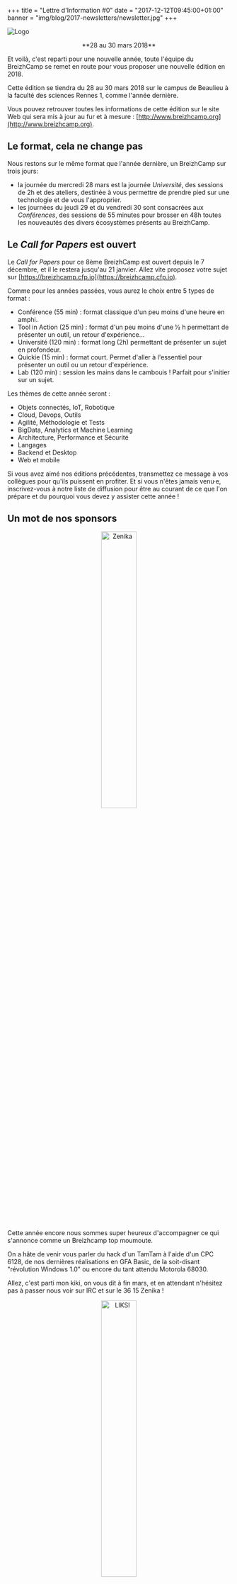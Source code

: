 +++
title = "Lettre d'Information #0"
date = "2017-12-12T09:45:00+01:00"
banner = "img/blog/2017-newsletters/newsletter.jpg"
+++

![Logo](/img/logo_big.png)

<center>
    <div class="lead">
        **28 au 30 mars 2018**
    </div>
</center>

Et voilà, c'est reparti pour une nouvelle année, toute l'équipe du BreizhCamp se remet en route pour vous proposer une nouvelle édition en 2018.

Cette édition se tiendra du 28 au 30 mars 2018 sur le campus de Beaulieu à la faculté des sciences Rennes 1, comme l'année dernière.

Vous pouvez retrouver toutes les informations de cette édition sur le site Web qui sera mis à jour au fur et à mesure : [http://www.breizhcamp.org](http://www.breizhcamp.org).



## Le format, cela ne change pas

Nous restons sur le même format que l'année dernière, un BreizhCamp sur trois jours:

*   la journée du mercredi 28 mars est la journée _Université_, des sessions de 2h et des ateliers, destinée à vous permettre de prendre pied sur une technologie et de vous l'approprier.
*   les journées du jeudi 29 et du vendredi 30 sont consacrées aux _Conférences_, des sessions de 55 minutes pour brosser en 48h toutes les nouveautés des divers écosystèmes présents au BreizhCamp.



## Le *Call for Papers* est ouvert

Le *Call for Papers* pour ce 8ème BreizhCamp est ouvert depuis le 7 décembre, et il le restera jusqu'au 21 janvier.
Allez vite proposez votre sujet sur  [https://breizhcamp.cfp.io](https://breizhcamp.cfp.io).

Comme pour les années passées, vous aurez le choix entre 5 types de format :

*   Conférence (55 min) : format classique d'un peu moins d'une heure en amphi.
*   Tool in Action (25 min) : format d'un peu moins d'une 1⁄2 h permettant de présenter un outil, un retour d'expérience...
*   Université (120 min) : format long (2h) permettant de présenter un sujet en profondeur.
*   Quickie (15 min) : format court. Permet d'aller à l'essentiel pour présenter un outil ou un retour d'expérience.
*   Lab (120 min) : session les mains dans le cambouis ! Parfait pour s'initier sur un sujet.


Les thèmes de cette année seront :

*   Objets connectés, IoT, Robotique
*   Cloud, Devops, Outils
*   Agilité, Méthodologie et Tests
*   BigData, Analytics et Machine Learning
*   Architecture, Performance et Sécurité
*   Langages
*   Backend et Desktop
*   Web et mobile

Si vous avez aimé nos éditions précédentes, transmettez ce message à vos collègues pour qu'ils puissent en profiter.
Et si vous n'êtes jamais venu·e, inscrivez-vous à notre liste de diffusion pour être au courant de ce que l'on prépare et du pourquoi vous devez y assister cette année !



## Un mot de nos sponsors

<center>
    <img src="/img/sponsors/logo_zenika.png" alt="Zenika" title="Zenika" style="width: 40%" />
</center>

Cette année encore nous sommes super heureux d'accompagner ce qui s'annonce comme un Breizhcamp top moumoute.

On a hâte de venir vous parler du hack d'un TamTam à l'aide d'un CPC 6128, de nos dernières réalisations en GFA Basic, de la soit-disant "révolution Windows 1.0" ou encore du tant attendu Motorola 68030.

Allez, c'est parti mon kiki, on vous dit à fin mars, et en attendant n'hésitez pas à passer nous voir sur IRC et sur le 36 15 Zenika !



<center>
    <img src="/img/sponsors/logo_liksi.png" alt="LIKSI" title="LIKSI" style="width: 40%" />
</center>

LIKSI est une nouvelle société d'architecture et de développement IT mettant en œuvre les dernières technologies.

Fondée par 5 développeurs, elle réunit une équipe hautement qualifiée dont la principale mission est de revaloriser l'informatique comme levier de croissance et de compétitivité.

Pour booster la productivité, libérer la créativité et la motivation de chacun, nous avons choisi une organisation en réseau, associée à un modèle social d'entreprise favorisant l'équilibre vie professionnelle-privée.

Rencontrez-nous pour en apprendre plus. En attendant consultez notre site [http://www.liksi.fr](www.liksi.fr).


<center>
    <img src="/img/sponsors/logo_serli.png" alt="Serli" title="Serli" style="width: 40%" />
</center>

Serli, c'est une équipe de passionnés au service de vos projets. Les Serliens interviennent sur tous les aspects de votre stratégie numérique, avec la créativité et l'expertise qui les caractérisent.

La pertinence technique, l’écoute et le partage des connaissances sont des valeurs portées par chaque Serlien, lors de ses missions et de ses interventions.

Pour en savoir plus : [http://www.serli.com](www.serli.com)   [http://www.facebook.com/SerliFr](www.facebook.com/SerliFr)  [http://twitter.com/serlifr](twitter.com/serlifr)




--

[Lien vers la lettre originale](https://us7.campaign-archive.com/?e=&u=e4309e9c9c151e88d960d5c1e&id=ecdb26fbb7)

